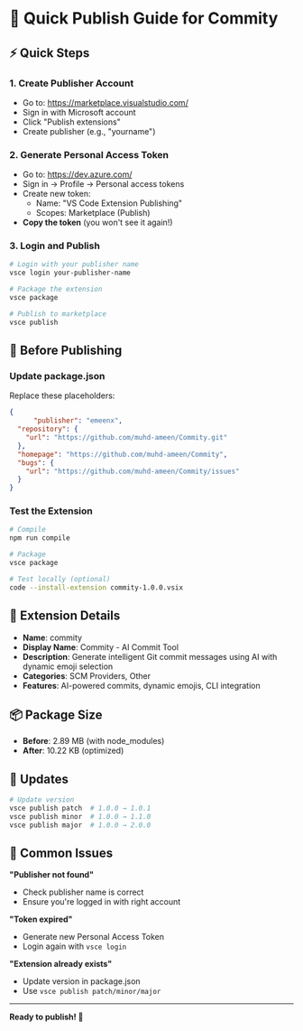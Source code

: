 # 🚀 Quick Publish Guide for Commity

## ⚡ Quick Steps

### 1. Create Publisher Account
- Go to: https://marketplace.visualstudio.com/
- Sign in with Microsoft account
- Click "Publish extensions"
- Create publisher (e.g., "yourname")

### 2. Generate Personal Access Token
- Go to: https://dev.azure.com/
- Sign in → Profile → Personal access tokens
- Create new token:
  - Name: "VS Code Extension Publishing"
  - Scopes: Marketplace (Publish)
- **Copy the token** (you won't see it again!)

### 3. Login and Publish
```bash
# Login with your publisher name
vsce login your-publisher-name

# Package the extension
vsce package

# Publish to marketplace
vsce publish
```

## 📝 Before Publishing

### Update package.json
Replace these placeholders:
```json
{
      "publisher": "emeenx",
  "repository": {
    "url": "https://github.com/muhd-ameen/Commity.git"
  },
  "homepage": "https://github.com/muhd-ameen/Commity",
  "bugs": {
    "url": "https://github.com/muhd-ameen/Commity/issues"
  }
}
```

### Test the Extension
```bash
# Compile
npm run compile

# Package
vsce package

# Test locally (optional)
code --install-extension commity-1.0.0.vsix
```

## 🎯 Extension Details

- **Name**: commity
- **Display Name**: Commity - AI Commit Tool
- **Description**: Generate intelligent Git commit messages using AI with dynamic emoji selection
- **Categories**: SCM Providers, Other
- **Features**: AI-powered commits, dynamic emojis, CLI integration

## 📦 Package Size
- **Before**: 2.89 MB (with node_modules)
- **After**: 10.22 KB (optimized)

## 🔄 Updates
```bash
# Update version
vsce publish patch  # 1.0.0 → 1.0.1
vsce publish minor  # 1.0.0 → 1.1.0
vsce publish major  # 1.0.0 → 2.0.0
```

## 🚨 Common Issues

**"Publisher not found"**
- Check publisher name is correct
- Ensure you're logged in with right account

**"Token expired"**
- Generate new Personal Access Token
- Login again with `vsce login`

**"Extension already exists"**
- Update version in package.json
- Use `vsce publish patch/minor/major`

---

**Ready to publish! 🎉** 